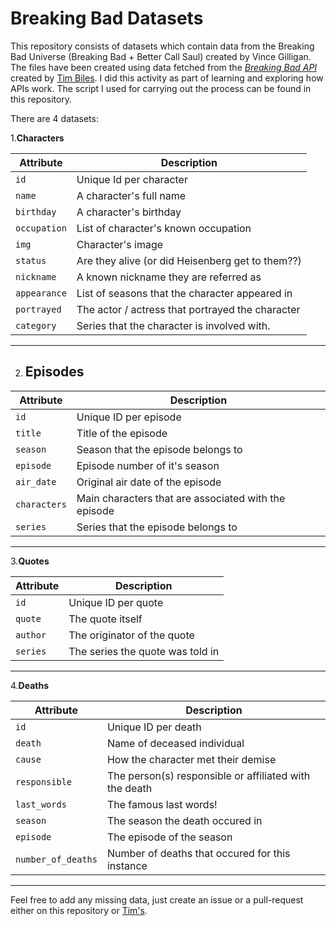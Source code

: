 # Breaking Bad Datasets

This repository consists of datasets which contain data from the Breaking Bad Universe (Breaking Bad + Better Call Saul) created by Vince Gilligan. The files have been created using data fetched from the *[Breaking Bad API](https://www.breakingbadapi.com/)* created by [Tim Biles](https://github.com/timbiles/Breaking-Bad--API). I did this activity as part of learning and exploring how APIs work. The script I used for carrying out the process can be found in this repository.

There are 4 datasets:

1.**Characters**

| Attribute  | Description                                      |
|------------|--------------------------------------------------|
| `id`         | Unique Id per character                          |
| `name`       | A character's full name                          |
| `birthday`   | A character's birthday                           |
| `occupation` | List of character's known occupation             |
| `img`        | Character's image                                |
| `status`     | Are they alive (or did Heisenberg get to them??) |
| `nickname`   | A known nickname they are referred as            |
| `appearance` | List of seasons that the character appeared in   |
| `portrayed`  | The actor / actress that portrayed the character |
| `category`   | Series that the character is involved with.      |

---

2. ## **Episodes**

| Attribute  | Description                                          |
|------------|------------------------------------------------------|
| `id`         | Unique ID per episode                                |
| `title`      | Title of the episode                                 |
| `season`     | Season that the episode belongs to                   |
| `episode`    | Episode number of it's season                        |
| `air_date`   |  Original air date of the episode                    |
| `characters` | Main characters that are associated with the episode |
| `series`     | Series that the episode belongs to                   |

---

3.**Quotes**

| Attribute | Description                      |
|-----------|----------------------------------|
| `id`        | Unique ID per quote              |
| `quote`     | The quote itself                 |
| `author`    | The originator of the quote      |
| `series`    | The series the quote was told in |

---

4.**Deaths**

| Attribute        | Description                                            |
|------------------|--------------------------------------------------------|
| `id`               | Unique ID per death                                    |
| `death`            | Name of deceased individual                            |
| `cause`            | How the character met their demise                     |
| `responsible`      | The person(s) responsible or affiliated with the death |
| `last_words`       | The famous last words!                                 |
| `season`           | The season the death occured in                        |
| `episode`          | The episode of the season                              |
| `number_of_deaths` | Number of deaths that occured for this instance        |

---

Feel free to add any missing data, just create an issue or a pull-request either on this repository or  [Tim's](https://github.com/timbiles/Breaking-Bad--API).
